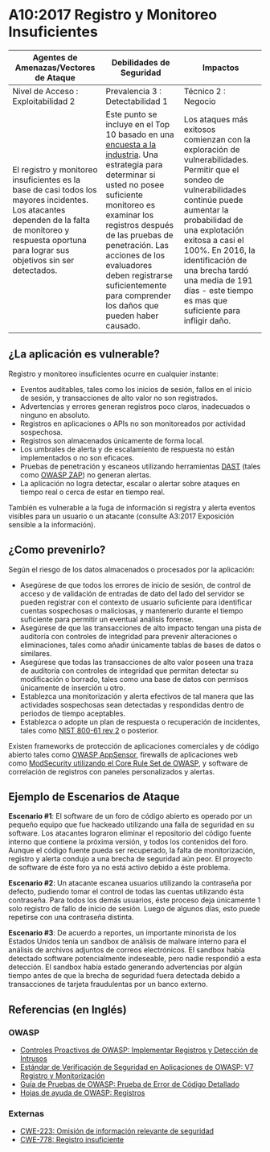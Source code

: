# A10:2017 Registro y Monitoreo Insuficientes

| Agentes de Amenazas/Vectores de Ataque | Debilidades de Seguridad           | Impactos               |
| -- | -- | -- |
| Nivel de Acceso : Exploitabilidad 2 | Prevalencia 3 : Detectabilidad 1 | Técnico 2 : Negocio |
| El registro y monitoreo insuficientes es la base de casi todos los mayores incidentes. Los atacantes dependen de la falta de monitoreo y respuesta oportuna para lograr sus objetivos sin ser detectados. |  Este punto se incluye en el Top 10 basado en una [encuesta a la industria](https://owasp.blogspot.com/2017/08/owasp-top-10-2017-project-update.html). Una estrategia para determinar si usted no posee suficiente monitoreo es examinar los registros después de las pruebas de penetración. Las acciones de los evaluadores deben registrarse suficientemente para comprender los daños que pueden haber causado. | Los ataques más exitosos comienzan con la exploración de vulnerabilidades. Permitir que el sondeo de vulnerabilidades continúe puede aumentar la probabilidad de una explotación exitosa a casi el 100%. En 2016, la identificación de una brecha tardó una media de 191 días - este tiempo es mas que suficiente para infligir daño. |

## ¿La aplicación es vulnerable?

Registro y monitoreo insuficientes ocurre en cualquier instante:

* Eventos auditables, tales como los inicios de sesión, fallos en el inicio de sesión, y transacciones de alto valor no son registrados.
* Advertencias y errores generan registros poco claros, inadecuados o ninguno en absoluto.
* Registros en aplicaciones o APIs no son monitoreados por actividad sospechosa.
* Registros son almacenados únicamente de forma local.
* Los umbrales de alerta y de escalamiento de respuesta no están implementados o no son eficaces.
* Pruebas de penetración y escaneos utilizando herramientas [DAST](https://owasp.org/www-community/Vulnerability_Scanning_Tools) (tales como [OWASP ZAP](https://owasp.org/www-project-zap/)) no generan alertas.
* La aplicación no logra detectar, escalar o alertar sobre ataques en tiempo real o cerca de estar en tiempo real.

También es vulnerable a la fuga de información si registra y alerta eventos visibles para un usuario o un atacante (consulte A3:2017 Exposición sensible a la información).

## ¿Como prevenirlo?

Según el riesgo de los datos almacenados o procesados por la aplicación:

* Asegúrese de que todos los errores de inicio de sesión, de control de acceso y de validación de entradas de dato del lado del servidor se pueden registrar con el contexto de usuario suficiente para identificar cuentas sospechosas o maliciosas, y mantenerlo durante el tiempo suficiente para permitir un eventual análisis forense.
* Asegúrese de que las transacciones de alto impacto tengan una pista de auditoría con controles de integridad para prevenir alteraciones o eliminaciones, tales como añadir únicamente tablas de bases de datos o similares.
* Asegúrese que todas las transacciones de alto valor poseen una traza de auditoría con controles de integridad que permitan detectar su modificación o borrado, tales como una base de datos con permisos únicamente de inserción u otro.
* Establezca una monitorización y alerta efectivos de tal manera que las actividades sospechosas sean detectadas y respondidas dentro de periodos de tiempo aceptables.
* Establezca o adopte un plan de respuesta o recuperación de incidentes, tales como [NIST 800-61 rev 2](https://csrc.nist.gov/publications/detail/sp/800-61/rev-2/final) o posterior.

Existen frameworks de protección de aplicaciones comerciales y de código abierto tales como [OWASP AppSensor](https://owasp.org/www-project-appsensor/), firewalls de aplicaciones web como [ModSecurity utilizando el Core Rule Set de OWASP](https://owasp.org/www-project-modsecurity-core-rule-set/), y software de correlación de registros con paneles personalizados y alertas.

## Ejemplo de Escenarios de Ataque

**Escenario #1**: El software de un foro de código abierto es operado por un pequeño equipo que fue hackeado utilizando una falla de seguridad en su software. Los atacantes lograron eliminar el repositorio del código fuente interno que contiene la próxima versión, y todos los contenidos del foro. Aunque el código fuente pueda ser recuperado, la falta de monitorización, registro y alerta condujo a una brecha de seguridad aún peor. El proyecto de software de éste foro ya no está activo debido a éste problema.

**Escenario #2**: Un atacante escanea usuarios utilizando la contraseña por defecto, pudiendo tomar el control de todas las cuentas utilizando ésta contraseña. Para todos los demás usuarios, éste proceso deja únicamente 1 solo registro de fallo de inicio de sesión. Luego de algunos días, esto puede repetirse con una contraseña distinta.

**Escenario #3**: De acuerdo a reportes, un importante minorista de los Estados Unidos tenía un sandbox de análisis de malware interno para el análisis de archivos adjuntos de correos electrónicos. El sandbox había detectado software potencialmente indeseable, pero nadie respondió a esta detección. El sandbox había estado generando advertencias por algún tiempo antes de que la brecha de seguridad fuera detectada debido a transacciones de tarjeta fraudulentas por un banco externo.

## Referencias (en Inglés)

### OWASP

* [Controles Proactivos de OWASP: Implementar Registros y Detección de Intrusos](https://owasp.org/www-project-proactive-controls/v3/en/c9-security-logging)
* [Estándar de Verificación de Seguridad en Aplicaciones de OWASP: V7 Registro y Monitorización](https://github.com/OWASP/ASVS/blob/v4.0.2/4.0/en/0x11-V2-Authentication.md)
* [Guía de Pruebas de OWASP: Prueba de Error de Código Detallado](https://github.com/OWASP/ASVS/blob/v4.0.2/4.0/en/0x11-V2-Authentication.md)
* [Hojas de ayuda de OWASP: Registros](https://cheatsheetseries.owasp.org/cheatsheets/Logging_Cheat_Sheet.html)

### Externas

* [CWE-223: Omisión de información relevante de seguridad](https://cwe.mitre.org/data/definitions/223.html)
* [CWE-778: Registro insuficiente](https://cwe.mitre.org/data/definitions/778.html)

